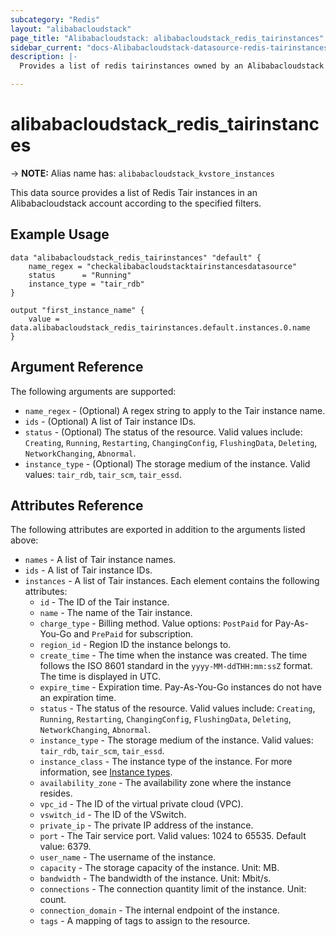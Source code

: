 ```yaml
---
subcategory: "Redis"
layout: "alibabacloudstack"
page_title: "Alibabacloudstack: alibabacloudstack_redis_tairinstances"
sidebar_current: "docs-Alibabacloudstack-datasource-redis-tairinstances"
description: |- 
  Provides a list of redis tairinstances owned by an Alibabacloudstack account.

---
```


# alibabacloudstack_redis_tairinstances
-> **NOTE:** Alias name has: `alibabacloudstack_kvstore_instances`

This data source provides a list of Redis Tair instances in an Alibabacloudstack account according to the specified filters.

## Example Usage

```hcl
data "alibabacloudstack_redis_tairinstances" "default" {
    name_regex = "checkalibabacloudstacktairinstancesdatasource"
    status      = "Running"
    instance_type = "tair_rdb"
}

output "first_instance_name" {
    value = data.alibabacloudstack_redis_tairinstances.default.instances.0.name
}
```

## Argument Reference

The following arguments are supported:

* `name_regex` - (Optional) A regex string to apply to the Tair instance name.
* `ids` - (Optional) A list of Tair instance IDs.
* `status` - (Optional) The status of the resource. Valid values include: `Creating`, `Running`, `Restarting`, `ChangingConfig`, `FlushingData`, `Deleting`, `NetworkChanging`, `Abnormal`.
* `instance_type` - (Optional) The storage medium of the instance. Valid values: `tair_rdb`, `tair_scm`, `tair_essd`.

## Attributes Reference

The following attributes are exported in addition to the arguments listed above:

* `names` - A list of Tair instance names.
* `ids` - A list of Tair instance IDs.
* `instances` - A list of Tair instances. Each element contains the following attributes:
  * `id` - The ID of the Tair instance.
  * `name` - The name of the Tair instance.
  * `charge_type` - Billing method. Value options: `PostPaid` for Pay-As-You-Go and `PrePaid` for subscription.
  * `region_id` - Region ID the instance belongs to.
  * `create_time` - The time when the instance was created. The time follows the ISO 8601 standard in the `yyyy-MM-ddTHH:mm:ssZ` format. The time is displayed in UTC.
  * `expire_time` - Expiration time. Pay-As-You-Go instances do not have an expiration time.
  * `status` - The status of the resource. Valid values include: `Creating`, `Running`, `Restarting`, `ChangingConfig`, `FlushingData`, `Deleting`, `NetworkChanging`, `Abnormal`.
  * `instance_type` - The storage medium of the instance. Valid values: `tair_rdb`, `tair_scm`, `tair_essd`.
  * `instance_class` - The instance type of the instance. For more information, see [Instance types](https://www.alibabacloud.com/help/en/apsaradb-for-redis/latest/instance-types).
  * `availability_zone` - The availability zone where the instance resides.
  * `vpc_id` - The ID of the virtual private cloud (VPC).
  * `vswitch_id` - The ID of the VSwitch.
  * `private_ip` - The private IP address of the instance.
  * `port` - The Tair service port. Valid values: 1024 to 65535. Default value: 6379.
  * `user_name` - The username of the instance.
  * `capacity` - The storage capacity of the instance. Unit: MB.
  * `bandwidth` - The bandwidth of the instance. Unit: Mbit/s.
  * `connections` - The connection quantity limit of the instance. Unit: count.
  * `connection_domain` - The internal endpoint of the instance.
  * `tags` - A mapping of tags to assign to the resource.